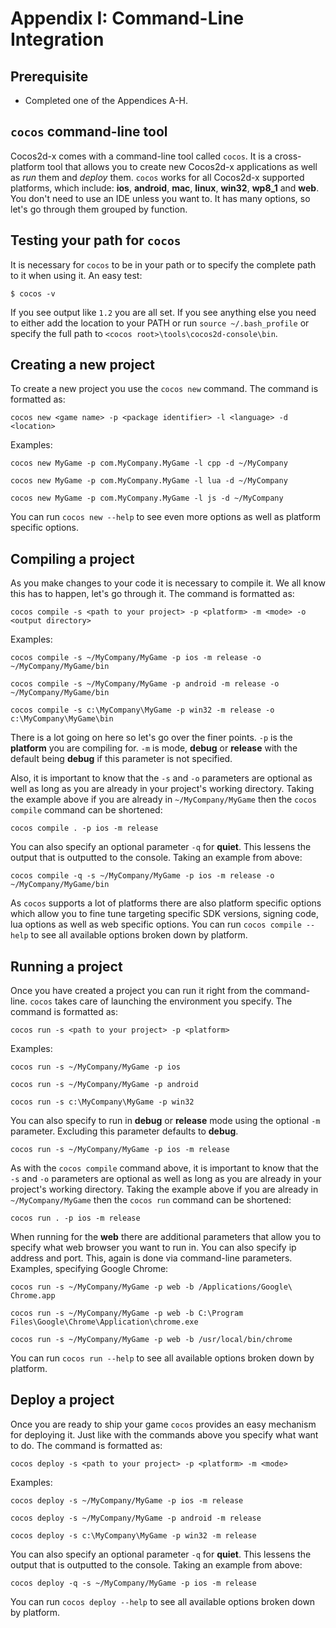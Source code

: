 # Appendix I: Command-Line Integration

## Prerequisite
* Completed one of the Appendices A-H.

## `cocos` command-line tool
Cocos2d-x comes with a command-line tool called `cocos`. It is a cross-platform
tool that allows you to create new Cocos2d-x applications as well as _run_ them
and _deploy_ them. `cocos` works for all Cocos2d-x supported platforms, which
include: __ios__, __android__, __mac__, __linux__, __win32__, __wp8_1__ and
__web__. You don't need to use an IDE unless you want to. It has many options,
so let's go through them grouped by function.

## Testing your path for `cocos`
It is necessary for `cocos` to be in your path or to specify the complete path
to it when using it. An easy test:
```
$ cocos -v
```

If you see output like `1.2` you are all set. If you see anything else you need
to either add the location to your PATH or run `source ~/.bash_profile` or specify
the full path to `<cocos root>\tools\cocos2d-console\bin`.

## Creating a new project
To create a new project you use the `cocos new` command. The command is formatted as:
```
cocos new <game name> -p <package identifier> -l <language> -d <location>
```

Examples:
```
cocos new MyGame -p com.MyCompany.MyGame -l cpp -d ~/MyCompany

cocos new MyGame -p com.MyCompany.MyGame -l lua -d ~/MyCompany

cocos new MyGame -p com.MyCompany.MyGame -l js -d ~/MyCompany
```

You can run `cocos new --help` to see even more options as well as platform
specific options.

## Compiling a project
As you make changes to your code it is necessary to compile it. We all know this
has to happen, let's go through it. The command is formatted as:
```
cocos compile -s <path to your project> -p <platform> -m <mode> -o <output directory>
```

Examples:
```
cocos compile -s ~/MyCompany/MyGame -p ios -m release -o ~/MyCompany/MyGame/bin

cocos compile -s ~/MyCompany/MyGame -p android -m release -o ~/MyCompany/MyGame/bin

cocos compile -s c:\MyCompany\MyGame -p win32 -m release -o c:\MyCompany\MyGame\bin
```

There is a lot going on here so let's go over the finer points. `-p` is the __platform__
you are compiling for. `-m` is mode, __debug__ or __release__ with the default
being __debug__ if this parameter is not specified.

Also, it is important to know that the `-s` and `-o` parameters are optional as
well as long as you are already in your project's working directory. Taking the
example above if you are already in `~/MyCompany/MyGame` then the `cocos compile`
command can be shortened:
```
cocos compile . -p ios -m release
```

You can also specify an optional parameter `-q` for __quiet__. This lessens the
output that is outputted to the console. Taking an example from above:
```
cocos compile -q -s ~/MyCompany/MyGame -p ios -m release -o ~/MyCompany/MyGame/bin
```

As `cocos` supports a lot of platforms there are also platform specific options
which allow you to fine tune targeting specific SDK versions, signing code, lua
options as well as web specific options. You can run `cocos compile --help` to see
all available options broken down by platform.

## Running a project
Once you have created a project you can run it right from the command-line. `cocos`
takes care of launching the environment you specify. The command is formatted as:
```
cocos run -s <path to your project> -p <platform>
```

Examples:
```
cocos run -s ~/MyCompany/MyGame -p ios

cocos run -s ~/MyCompany/MyGame -p android

cocos run -s c:\MyCompany\MyGame -p win32
```

You can also specify to run in __debug__ or __release__ mode using the optional
`-m` parameter. Excluding this parameter defaults to __debug__.
```
cocos run -s ~/MyCompany/MyGame -p ios -m release
```

As with the `cocos compile` command above, it is important to know that the `-s`
and `-o` parameters are optional as well as long as you are already in your
project's working directory. Taking the example above if you are already in
`~/MyCompany/MyGame` then the `cocos run`
command can be shortened:
```
cocos run . -p ios -m release
```

When running for the __web__ there are additional parameters that allow you to
specify what web browser you want to run in. You can also specify ip address and
port. This, again is done via command-line parameters. Examples, specifying
Google Chrome:
```
cocos run -s ~/MyCompany/MyGame -p web -b /Applications/Google\ Chrome.app

cocos run -s ~/MyCompany/MyGame -p web -b C:\Program Files\Google\Chrome\Application\chrome.exe

cocos run -s ~/MyCompany/MyGame -p web -b /usr/local/bin/chrome
```
You can run `cocos run --help` to see all available options broken down by platform.

## Deploy a project
Once you are ready to ship your game `cocos` provides an easy mechanism for
deploying it. Just like with the commands above you specify what want to do. The
command is formatted as:
```
cocos deploy -s <path to your project> -p <platform> -m <mode>
```

Examples:
```
cocos deploy -s ~/MyCompany/MyGame -p ios -m release

cocos deploy -s ~/MyCompany/MyGame -p android -m release

cocos deploy -s c:\MyCompany\MyGame -p win32 -m release
```

You can also specify an optional parameter `-q` for __quiet__. This lessens the
output that is outputted to the console. Taking an example from above:
```
cocos deploy -q -s ~/MyCompany/MyGame -p ios -m release
```

You can run `cocos deploy --help` to see all available options broken down by platform.
